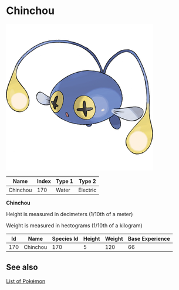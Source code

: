 # Chinchou


![Chinchou](images/170.png)

| **Name** | **Index** | **Type 1** | **Type 2** |
|----|----|----|----|
| Chinchou | 170 | Water | Electric  |

**Chinchou** 


Height is measured in decimeters (1/10th of a meter)

Weight is measured in hectograms (1/10th of a kilogram)

| **Id** | **Name** | **Species Id** | **Height** | **Weight** | **Base Experience** |
|--------|----------|----------------|------------|------------|---------------------|
| 170 | Chinchou | 170 | 5 | 120 | 66 |


## See also

[List of Pokémon](../pokemon.md)

